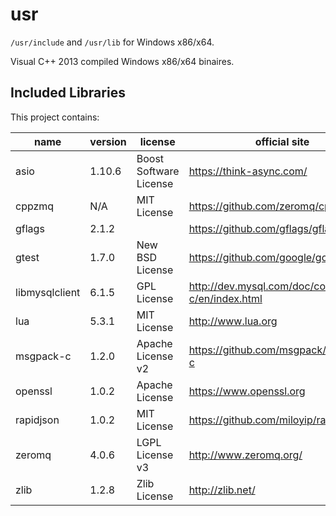 # usr

`/usr/include` and `/usr/lib` for Windows x86/x64.

Visual C++ 2013 compiled Windows x86/x64 binaires.

## Included Libraries

This project contains:

name          | version  | license                  | official site
--------------|----------|--------------------------|------------------
asio          | 1.10.6   | Boost Software License   | https://think-async.com/
cppzmq        | N/A      | MIT License              | https://github.com/zeromq/cppzmq
gflags        | 2.1.2    |                          | https://github.com/gflags/gflags
gtest         | 1.7.0    | New BSD License          | https://github.com/google/googletest
libmysqlclient| 6.1.5    | GPL License              | http://dev.mysql.com/doc/connector-c/en/index.html
lua           | 5.3.1    | MIT License              | http://www.lua.org
msgpack-c     | 1.2.0    | Apache License v2        | https://github.com/msgpack/msgpack-c
openssl       | 1.0.2    | Apache License           | https://www.openssl.org
rapidjson     | 1.0.2    | MIT License              | https://github.com/miloyip/rapidjson
zeromq        | 4.0.6    | LGPL License v3          | http://www.zeromq.org/
zlib          | 1.2.8    | Zlib License             | http://zlib.net/
